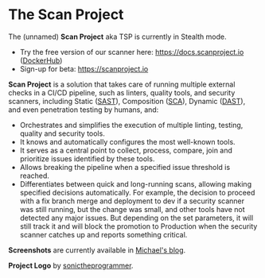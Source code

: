 # The Scan Project

The (unnamed) **Scan Project** aka TSP is currently in Stealth mode.

* Try the free version of our scanner here: <https://docs.scanproject.io> ([DockerHub](https://hub.docker.com/r/scanproject/standalone))
* Sign-up for beta: <https://scanproject.io>

**Scan Project** is a solution that takes care of running multiple external
checks in a CI/CD pipeline, such as linters, quality tools, and security
scanners, including Static ([SAST](https://en.wikipedia.org/wiki/Static_application_security_testing)), Composition ([SCA](https://en.wikipedia.org/wiki/Software_composition_analysis)), Dynamic ([DAST](https://en.wikipedia.org/wiki/Dynamic_application_security_testing)), and even penetration testing by humans, and:

* Orchestrates and simplifies the execution of multiple linting, testing,
  quality and security tools.
* It knows and automatically configures the most well-known tools.
* It serves as a central point to collect, process, compare, join and prioritize
  issues identified by these tools.
* Allows breaking the pipeline when a specified issue threshold is reached.
* Differentiates between quick and long-running scans, allowing making specified
  decisions automatically. For example, the decision to proceed with a fix
  branch merge and deployment to dev if a security scanner was still running,
  but the change was small, and other tools have not detected any major issues.
  But depending on the set parameters, it will still track it and will block the
  promotion to Production when the security scanner catches up and reports
  something critical.

**Screenshots** are currently available in
[Michael's blog](https://blog.samoylenko.me/).

**Project Logo** by [sonictheprogrammer](https://github.com/sonictheprogrammer).
